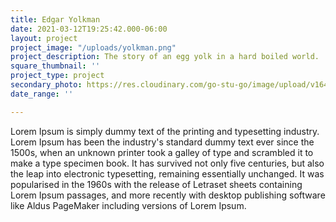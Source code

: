 ```yaml
---
title: Edgar Yolkman
date: 2021-03-12T19:25:42.000-06:00
layout: project
project_image: "/uploads/yolkman.png"
project_description: The story of an egg yolk in a hard boiled world.
square_thumbnail: ''
project_type: project
secondary_photo: https://res.cloudinary.com/go-stu-go/image/upload/v1643427985/home/gostugo/yolkman_wx2az3.png
date_range: ''

---
```

Lorem Ipsum is simply dummy text of the printing and typesetting industry. Lorem Ipsum has been the industry's standard dummy text ever since the 1500s, when an unknown printer took a galley of type and scrambled it to make a type specimen book. It has survived not only five centuries, but also the leap into electronic typesetting, remaining essentially unchanged. It was popularised in the 1960s with the release of Letraset sheets containing Lorem Ipsum passages, and more recently with desktop publishing software like Aldus PageMaker including versions of Lorem Ipsum.